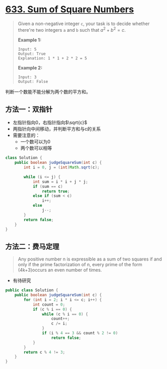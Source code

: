 # [633. Sum of Square Numbers][1]

> Given a non-negative integer `c`, your task is to decide whether there're two integers `a` and `b` such that $a^2 + b^2 = c$.
>
> **Example 1:**
>
> ```
> Input: 5
> Output: True
> Explanation: 1 * 1 + 2 * 2 = 5
> ```
>
>  
>
> **Example 2:**
>
> ```
> Input: 3
> Output: False
> ```



判断一个数能不能分解为两个数的平方和。



## 方法一：双指针

* 左指针指向0，右指针指向$\sqrt{c}$
* 两指针向中间移动，并判断平方和与c的关系
* 需要注意的：
  * 一个数可以为0
  * 两个数可以相等



```java
class Solution {
    public boolean judgeSquareSum(int c) {
        int i = 0, j = (int)Math.sqrt(c);
        
        while (i <= j) {
            int sum = i * i + j * j;
            if (sum == c)
                return true;
            else if (sum < c)
                i++;
            else
                j--;
        }
        return false;
    }
}
```



## 方法二：费马定理

> Any positive number n is expressible as a sum of two squares if and only if the prime factorization of n, every prime of the form (4k+3)occurs an even number of times.



* 有待研究



```java
public class Solution {
    public boolean judgeSquareSum(int c) {
        for (int i = 2; i * i <= c; i++) {
            int count = 0;
            if (c % i == 0) {
                while (c % i == 0) {
                    count++;
                    c /= i;
                }
                if (i % 4 == 3 && count % 2 != 0)
                    return false;
            }
        }
        return c % 4 != 3;
    }
}
```





[1]: https://leetcode.com/problems/sum-of-square-numbers/